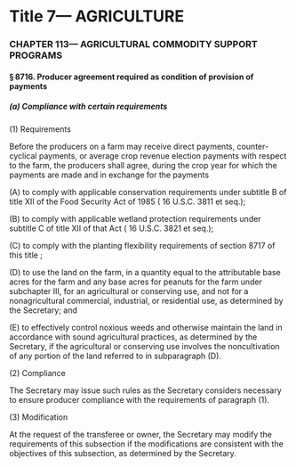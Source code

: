 
# Title 7— AGRICULTURE
### CHAPTER 113— AGRICULTURAL COMMODITY SUPPORT PROGRAMS
#### § 8716. Producer agreement required as condition of provision of payments
##### (a) Compliance with certain requirements

(1) Requirements

Before the producers on a farm may receive direct payments, counter-cyclical payments, or average crop revenue election payments with respect to the farm, the producers shall agree, during the crop year for which the payments are made and in exchange for the payments

(A) to comply with applicable conservation requirements under subtitle B of title XII of the Food Security Act of 1985 ( 16 U.S.C. 3811 et seq.);

(B) to comply with applicable wetland protection requirements under subtitle C of title XII of that Act ( 16 U.S.C. 3821 et seq.);

(C) to comply with the planting flexibility requirements of section 8717 of this title ;

(D) to use the land on the farm, in a quantity equal to the attributable base acres for the farm and any base acres for peanuts for the farm under subchapter III, for an agricultural or conserving use, and not for a nonagricultural commercial, industrial, or residential use, as determined by the Secretary; and

(E) to effectively control noxious weeds and otherwise maintain the land in accordance with sound agricultural practices, as determined by the Secretary, if the agricultural or conserving use involves the noncultivation of any portion of the land referred to in subparagraph (D).

(2) Compliance

The Secretary may issue such rules as the Secretary considers necessary to ensure producer compliance with the requirements of paragraph (1).

(3) Modification

At the request of the transferee or owner, the Secretary may modify the requirements of this subsection if the modifications are consistent with the objectives of this subsection, as determined by the Secretary.

